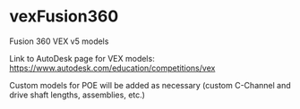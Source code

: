 # vexFusion360
Fusion 360 VEX v5 models

Link to AutoDesk page for VEX models:  https://www.autodesk.com/education/competitions/vex

Custom models for POE will be added as necessary (custom C-Channel and drive shaft lengths, assemblies, etc.)
